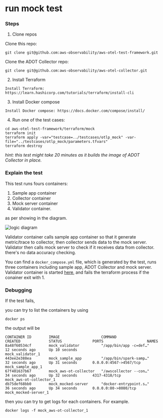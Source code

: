 # run mock test

### Steps

1. Clone repos

Clone this repo:

```
git clone git@github.com:aws-observability/aws-otel-test-framework.git
```

Clone the ADOT Collector repo:

```
git clone git@github.com:aws-observability/aws-otel-collector.git
```

2. Install Terraform

```
Install Terraform: https://learn.hashicorp.com/tutorials/terraform/install-cli
```

3. Install Docker compose

```
Install Docker compose: https://docs.docker.com/compose/install/
```

4. Run one of the test cases:

```
cd aws-otel-test-framework/terraform/mock
terraform init
terraform apply -var="testcase=../testcases/otlp_mock" -var-file="../testcases/otlp_mock/parameters.tfvars"
terraform destroy
```

*hint: this test might take 20 minutes as it builds the image of ADOT Collector in place.*

### Explain the test

This test runs fours containers: 
1. Sample app container
2. Collector container
3. Mock server container
4. Validator container. 

as per showing in the diagram. 

![logic diagram](https://testing-framework-artifacts.s3-us-west-2.amazonaws.com/mock.png)

Validator container calls sample app container so that it generate metric/trace to collector, then collector sends data to the mock server.
Validator then calls mock server to check if it receives data from collector. there's no data accuracy checking.

You can find a `docker_compose.yml` file, which is generated by the test, runs three containers including sample app, ADOT Collector and mock server.
Validator container is started [here](https://github.com/aws-observability/aws-otel-test-framework/blob/terraform/terraform/mock/main.tf#L89), and fails the terraform process if the conainer exit with 1.

### Debugging

If the test fails, 

you can try to list the containers by using

```
docker ps
```

the output will be 

```
CONTAINER ID        IMAGE                   COMMAND                  CREATED             STATUS              PORTS                    NAMES
8a48f60534cf        mock_validator          "/app/bin/app -c=def…"   12 seconds ago      Up 10 seconds                                mock_validator_1
443ee2e388ea        mock_sample_app         "/app/bin/spark-samp…"   32 seconds ago      Up 31 seconds       0.0.0.0:4567->4567/tcp   mock_sample_app_1
67f401637b67        mock_aws-ot-collector   "/awscollector --con…"   34 seconds ago      Up 32 seconds       4317-4318/tcp          mock_aws-ot-collector_1
db75def68bb0        mock_mocked-server      "docker-entrypoint.s…"   36 seconds ago      Up 34 seconds       0.0.0.0:80->8080/tcp     mock_mocked-server_1
```

then you can try to get logs for each containers. For example.

```
docker logs -f mock_aws-ot-collector_1
```


